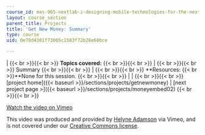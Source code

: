 ```yaml
---
course_id: mas-965-nextlab-i-designing-mobile-technologies-for-the-next-billion-users-fall-2008
layout: course_section
parent_title: Projects
title: 'Get New Money: Summary'
type: course
uid: 0e78d4301f73065c1583f72b28e60bce

---
```


|  {{< br >}}{{< br >}} **Topics covered:** {{< br >}}{{< br >}}  |  {{< br >}}{{< br >}} Summary {{< br >}}{{< br >}}  |  {{< br >}}{{< br >}} **Resources:  {{< br >}}**None for this session. {{< br >}}{{< br >}}  |
|  {{< br >}}{{< br >}} [project home]({{< baseurl >}}/sections/projects/getnewmoney) &#124; [next project page >]({{< baseurl >}}/sections/projects/moneyembed02) {{< br >}}{{< br >}}  

[Watch the video on Vimeo](http://vimeo.com/moogaloop.swf?clip_id=4885730&server=vimeo.com&show_title=0&show_byline=0&show_portrait=0&color=&fullscreen=0&group_id=)

This video was produced and provided by [Helyne Adamson](http://vimeo.com/helyneadamson) via Vimeo, and is not covered under our [Creative Commons license](/terms/#cc).
